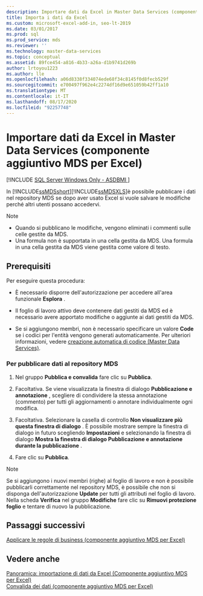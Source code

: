 ```yaml
---
description: Importare dati da Excel in Master Data Services (componente aggiuntivo MDS per Excel)
title: Importa i dati da Excel
ms.custom: microsoft-excel-add-in, seo-lt-2019
ms.date: 03/01/2017
ms.prod: sql
ms.prod_service: mds
ms.reviewer: ''
ms.technology: master-data-services
ms.topic: conceptual
ms.assetid: 89fce454-a816-4b33-a26a-d1b9741d269b
author: lrtoyou1223
ms.author: lle
ms.openlocfilehash: a06d8338f334074ede68f34c8145f0d8fecb529f
ms.sourcegitcommit: e700497f962e4c2274df16d9e651059b42ff1a10
ms.translationtype: MT
ms.contentlocale: it-IT
ms.lasthandoff: 08/17/2020
ms.locfileid: "92257748"
---
```

# <a name="import-data-from-excel-to-master-data-services-mds-add-in-for-excel"></a>Importare dati da Excel in Master Data Services (componente aggiuntivo MDS per Excel)

[!INCLUDE [SQL Server Windows Only - ASDBMI ](../../includes/applies-to-version/sql-windows-only-asdbmi.md)]

  In [!INCLUDE[ssMDSshort](../../includes/ssmdsshort-md.md)][!INCLUDE[ssMDSXLS](../../includes/ssmdsxls-md.md)]è possibile pubblicare i dati nel repository MDS se dopo aver usato Excel si vuole salvare le modifiche perché altri utenti possano accedervi.  
  
> [!NOTE]
>  -   Quando si pubblicano le modifiche, vengono eliminati i commenti sulle celle gestite da MDS.  
> -   Una formula non è supportata in una cella gestita da MDS. Una formula in una cella gestita da MDS viene gestita come valore di testo.  
  
## <a name="prerequisites"></a>Prerequisiti  
 Per eseguire questa procedura:  
  
-   È necessario disporre dell'autorizzazione per accedere all'area funzionale **Esplora** .  
  
-   Il foglio di lavoro attivo deve contenere dati gestiti da MDS ed è necessario avere apportato modifiche o aggiunte ai dati gestiti da MDS.  
  
-   Se si aggiungono membri, non è necessario specificare un valore **Code** se i codici per l'entità vengono generati automaticamente. Per ulteriori informazioni, vedere [creazione automatica di codice &#40;Master Data Services&#41;](../../master-data-services/automatic-code-creation-master-data-services.md).  
  
### <a name="to-publish-data-to-the-mds-repository"></a>Per pubblicare dati al repository MDS  
  
1.  Nel gruppo **Pubblica e convalida** fare clic su **Pubblica**.  
  
2.  Facoltativa. Se viene visualizzata la finestra di dialogo **Pubblicazione e annotazione** , scegliere di condividere la stessa annotazione (commento) per tutti gli aggiornamenti o annotare individualmente ogni modifica.  
  
3.  Facoltativa. Selezionare la casella di controllo **Non visualizzare più questa finestra di dialogo** . È possibile mostrare sempre la finestra di dialogo in futuro scegliendo **Impostazioni** e selezionando la finestra di dialogo **Mostra la finestra di dialogo Pubblicazione e annotazione durante la pubblicazione** .  
  
4.  Fare clic su **Pubblica**.  
  
> [!NOTE]  
>  Se si aggiungono i nuovi membri (righe) al foglio di lavoro e non è possibile pubblicarli correttamente nel repository MDS, è possibile che non si disponga dell'autorizzazione **Update** per tutti gli attributi nel foglio di lavoro. Nella scheda **Verifica** nel gruppo **Modifiche** fare clic su **Rimuovi protezione foglio** e tentare di nuovo la pubblicazione.  
  
## <a name="next-steps"></a>Passaggi successivi  
 [Applicare le regole di business &#40;componente aggiuntivo MDS per Excel&#41;](../../master-data-services/microsoft-excel-add-in/apply-business-rules-mds-add-in-for-excel.md)  
  
## <a name="see-also"></a>Vedere anche  
 [Panoramica: importazione di dati da Excel &#40;Componente aggiuntivo MDS per Excel&#41;](../../master-data-services/microsoft-excel-add-in/overview-importing-data-from-excel-mds-add-in-for-excel.md)   
 [Convalida dei dati &#40;componente aggiuntivo MDS per Excel&#41;](../../master-data-services/microsoft-excel-add-in/validating-data-mds-add-in-for-excel.md)  
  
  
